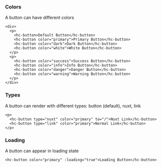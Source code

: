 ### Colors

A button can have different colors

```
<div>
  <p>
    <hc-button>Default Button</hc-button>
    <hc-button color="primary">Primary Button</hc-button>
    <hc-button color="dark">Dark Button</hc-button>
    <hc-button color="white">White Button</hc-button>
  </p>
  <p>
    <hc-button color="success">Success Button</hc-button>
    <hc-button color="info">Info Button</hc-button>
    <hc-button color="danger">Danger Button</hc-button>
    <hc-button color="warning">Warning Button</hc-button>
  </p>
</div>
```

### Types

A button can render with different types: button (default), nuxt, link

```
<p>
  <hc-button type="nuxt" color="primary" to="/">Nuxt Link</hc-button>
  <hc-button type="link" color="primary">Normal Link</hc-button>
</p>
```

### Loading

A button can appear in loading state

```
<hc-button color="primary" :loading="true">Loading Button</hc-button>
```